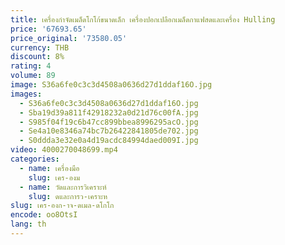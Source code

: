 ```yaml
---
title: เครื่องกําจัดเมล็ดโกโก้ขนาดเล็ก เครื่องปอกเปลือกเมล็ดกาแฟสดและเครื่อง Hulling
price: '67693.65'
price_original: '73580.05'
currency: THB
discount: 8%
rating: 4
volume: 89
image: S36a6fe0c3c3d4508a0636d27d1ddaf16O.jpg
images:
  - S36a6fe0c3c3d4508a0636d27d1ddaf16O.jpg
  - Sba19d39a811f42918232a0d21d76c00fA.jpg
  - S985f04f19c6b47cc899bbea8996295acO.jpg
  - Se4a10e8346a74bc7b26422841805de702.jpg
  - S0ddda3e32e0a4d19acdc84994daed009I.jpg
video: 4000270048699.mp4
categories:
  - name: เครื่องมือ
    slug: เคร-องม
  - name: วัดและการวิเคราะห์
    slug: ดและการว-เคราะห
slug: เคร-องก-าจ-ดเมล-ดโกโก
encode: oo8OtsI
lang: th
---
```

  